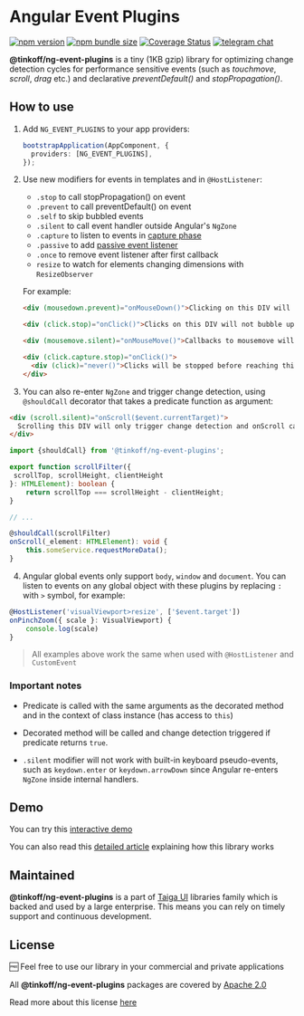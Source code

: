 # Angular Event Plugins

[![npm version](https://img.shields.io/npm/v/@tinkoff/ng-event-plugins.svg)](https://npmjs.com/package/@tinkoff/ng-event-plugins)
[![npm bundle size](https://img.shields.io/bundlephobia/minzip/@tinkoff/ng-event-plugins)](https://bundlephobia.com/result?p=@tinkoff/ng-event-plugins)
[![Coverage Status](https://codecov.io/gh/taiga-family/ng-event-plugins/branch/main/graphs/badge.svg)](https://app.codecov.io/gh/taiga-family/ng-event-plugins/tree/main/projects)
[![telegram chat](https://img.shields.io/badge/support-Contact%20us-blue)](https://t.me/taiga_ui)

**@tinkoff/ng-event-plugins** is a tiny (1KB gzip) library for optimizing change detection cycles for performance
sensitive events (such as _touchmove_, _scroll_, _drag_ etc.) and declarative _preventDefault()_ and
_stopPropagation()_.

## How to use

1. Add `NG_EVENT_PLUGINS` to your app providers:

   ```typescript
   bootstrapApplication(AppComponent, {
     providers: [NG_EVENT_PLUGINS],
   });
   ```

2. Use new modifiers for events in templates and in `@HostListener`:

   - `.stop` to call stopPropagation() on event
   - `.prevent` to call preventDefault() on event
   - `.self` to skip bubbled events
   - `.silent` to call event handler outside Angular's `NgZone`
   - `.capture` to listen to events in
     [capture phase](https://developer.mozilla.org/en-US/docs/Web/API/Event/eventPhase)
   - `.passive` to add
     [passive event listener](https://developer.mozilla.org/en-US/docs/Web/API/EventTarget/addEventListener#improving_scrolling_performance_with_passive_listeners)
   - `.once` to remove event listener after first callback
   - `resize` to watch for elements changing dimensions with `ResizeObserver`

   For example:

   ```html
   <div (mousedown.prevent)="onMouseDown()">Clicking on this DIV will not move focus</div>
   ```

   ```html
   <div (click.stop)="onClick()">Clicks on this DIV will not bubble up</div>
   ```

   ```html
   <div (mousemove.silent)="onMouseMove()">Callbacks to mousemove will not trigger change detection</div>
   ```

   ```html
   <div (click.capture.stop)="onClick()">
     <div (click)="never()">Clicks will be stopped before reaching this DIV</div>
   </div>
   ```

3. You can also re-enter `NgZone` and trigger change detection, using `@shouldCall` decorator that takes a predicate
   function as argument:

```html
<div (scroll.silent)="onScroll($event.currentTarget)">
  Scrolling this DIV will only trigger change detection and onScroll callback if it is scrolled to bottom
</div>
```

```typescript
import {shouldCall} from '@tinkoff/ng-event-plugins';

export function scrollFilter({
 scrollTop, scrollHeight, clientHeight
}: HTMLElement): boolean {
    return scrollTop === scrollHeight - clientHeight;
}

// ...

@shouldCall(scrollFilter)
onScroll(_element: HTMLElement): void {
    this.someService.requestMoreData();
}
```

4. Angular global events only support `body`, `window` and `document`. You can listen to events on any global object
   with these plugins by replacing `:` with `>` symbol, for example:

```ts
@HostListener('visualViewport>resize', ['$event.target'])
onPinchZoom({ scale }: VisualViewport) {
    console.log(scale)
}
```

> All examples above work the same when used with `@HostListener` and `CustomEvent`

### Important notes

- Predicate is called with the same arguments as the decorated method and in the context of class instance (has access
  to `this`)

- Decorated method will be called and change detection triggered if predicate returns `true`.

- `.silent` modifier will not work with built-in keyboard pseudo-events, such as `keydown.enter` or `keydown.arrowDown`
  since Angular re-enters `NgZone` inside internal handlers.

## Demo

You can try this
[interactive demo](https://codesandbox.io/s/github/taiga-family/ng-event-plugins/tree/main/projects/demo)

You can also read this [detailed article](https://indepth.dev/supercharge-event-management-in-your-angular-application/)
explaining how this library works

## Maintained

**@tinkoff/ng-event-plugins** is a part of [Taiga UI](https://github.com/taiga-family/taiga-ui) libraries family which
is backed and used by a large enterprise. This means you can rely on timely support and continuous development.

## License

🆓 Feel free to use our library in your commercial and private applications

All **@tinkoff/ng-event-plugins** packages are covered by [Apache 2.0](/LICENSE)

Read more about this license [here](https://choosealicense.com/licenses/apache-2.0/)
